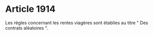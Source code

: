 # Article 1914

<p>Les règles concernant les rentes viagères sont établies au titre " Des contrats aléatoires ".</p>